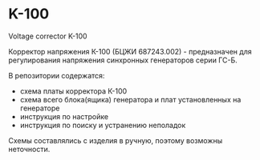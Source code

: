 # K-100
Voltage corrector K-100

Корректор напряжения К-100 (БЦЖИ 687243.002) - предназначен для регулирования напряжения синхронных генераторов серии ГС-Б.

В репозитории содержатся: 
 - схема платы корректора К-100 
 - схема всего блока(ящика) генератора и плат установленных на генераторе
 - инструкция по настройке
 - инструкция по поиску и устранению неполадок

Схемы составлялись с изделия в ручную, поэтому возможны неточности.
